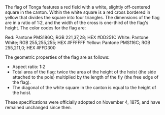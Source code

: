The flag of Tonga features a red field with a white, slightly off-centered square in the canton. Within the white square is a red cross bordered in yellow that divides the square into four triangles. The dimensions of the flag are in a ratio of 1:2, and the width of the cross is one-third of the flag's height. The color codes for the flag are:

Red: Pantone PMS186C; RGB 221,37,28; HEX #DD251C
White: Pantone White; RGB 255,255,255; HEX #FFFFFF
Yellow: Pantone PMS116C; RGB 255,211,0; HEX #FFD300

The geometric properties of the flag are as follows:
- Aspect ratio: 1:2
- Total area of the flag: twice the area of the height of the hoist (the side attached to the pole) multiplied by the length of the fly (the free edge of the flag).
- The diagonal of the white square in the canton is equal to the height of the hoist.

These specifications were officially adopted on November 4, 1875, and have remained unchanged since then.